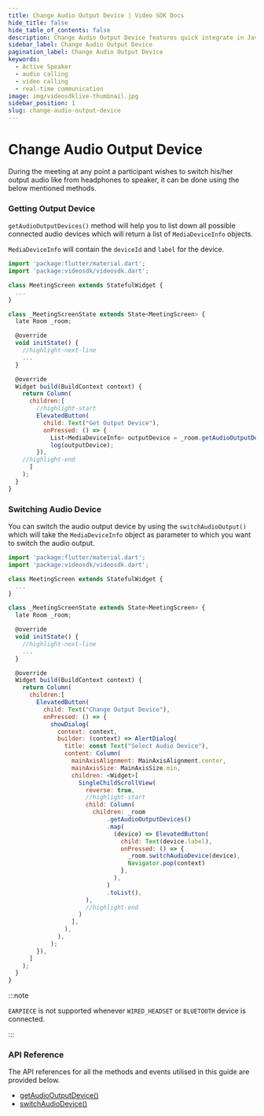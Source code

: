 ```yaml
---
title: Change Audio Output Device | Video SDK Docs
hide_title: false
hide_table_of_contents: false
description: Change Audio Output Device features quick integrate in Javascript, React JS, Android, IOS, React Native, Flutter with Video SDK to add live video & audio conferencing to your applications.
sidebar_label: Change Audio Output Device
pagination_label: Change Audio Output Device
keywords:
  - Active Speaker
  - audio calling
  - video calling
  - real-time communication
image: img/videosdklive-thumbnail.jpg
sidebar_position: 1
slug: change-audio-output-device
---
```


# Change Audio Output Device

During the meeting at any point a participant wishes to switch his/her output audio like from headphones to speaker, it can be done using the below mentioned methods.

### Getting Output Device

`getAudioOutputDevices()` method will help you to list down all possible connected audio devices which will return a list of `MediaDeviceInfo` objects.

`MediaDeviceInfo` will contain the `deviceId` and `label` for the device.

```js
import 'package:flutter/material.dart';
import 'package:videosdk/videosdk.dart';

class MeetingScreen extends StatefulWidget {
  ...
}

class _MeetingScreenState extends State<MeetingScreen> {
  late Room _room;

  @override
  void initState() {
    //highlight-next-line
    ...
  }

  @override
  Widget build(BuildContext context) {
    return Column(
      children:[
        //highlight-start
        ElevatedButton(
          child: Text("Get Output Device"),
          onPressed: () => {
            List<MediaDeviceInfo> outputDevice = _room.getAudioOutputDevices()
            log(outputDevice);
        }),
    //highlight-end
      ]
    );
  }
}
```

### Switching Audio Device

You can switch the audio output device by using the `switchAudioOutput()` which will take the `MediaDeviceInfo` object as parameter to which you want to switch the audio output.

```js
import 'package:flutter/material.dart';
import 'package:videosdk/videosdk.dart';

class MeetingScreen extends StatefulWidget {
  ...
}

class _MeetingScreenState extends State<MeetingScreen> {
  late Room _room;

  @override
  void initState() {
    //highlight-next-line
    ...
  }

  @override
  Widget build(BuildContext context) {
    return Column(
      children:[
        ElevatedButton(
          child: Text("Change Output Device"),
          onPressed: () => {
            showDialog(
              context: context,
              builder: (context) => AlertDialog(
                title: const Text("Select Audio Device"),
                content: Column(
                  mainAxisAlignment: MainAxisAlignment.center,
                  mainAxisSize: MainAxisSize.min,
                  children: <Widget>[
                    SingleChildScrollView(
                      reverse: true,
                      //highlight-start
                      child: Column(
                        children: _room
                            .getAudioOutputDevices()
                            .map(
                              (device) => ElevatedButton(
                                child: Text(device.label),
                                onPressed: () => {
                                  _room.switchAudioDevice(device),
                                  Navigator.pop(context)
                                },
                              ),
                            )
                            .toList(),
                      ),
                      //highlight-end
                    )
                  ],
                ),
              ),
            );
        }),
      ]
    );
  }
}
```

:::note

`EARPIECE` is not supported whenever `WIRED_HEADSET` or `BLUETOOTH` device is connected.

:::

### API Reference

The API references for all the methods and events utilised in this guide are provided below.

- [getAudioOutputDevice()](/flutter/api/sdk-reference/room-class/methods#getaudiooutputdevice)
- [switchAudioDevice()](/flutter/api/sdk-reference/room-class/methods#switchAudioDevice)
